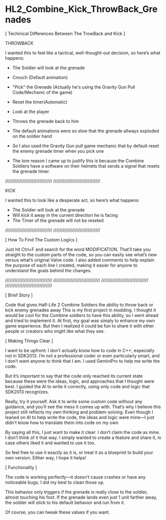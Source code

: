 # HL2_Combine_Kick_ThrowBack_Grenades
[ Techinical Differences Between The TrowBack and Kick ]

THROWBACK

I wanted this to feel like a tactical, well-thought-out decision, so here’s what happens:
- The Soldier will look at the grenade 
- Crouch (Default animation)
- "Pick" the Grenade (Actually he's using the Gravity Gun Pull Code/Mechanic of the game)
- Reset the timer(Automatic)
- Look at the player
- Throws the grenade back to him
  
- The default animations were so slow that the grenade allways exploded on the soldier hand
- So I also used the Gravity Gun pull game mechanic that by default reset the enemy grenade timer when you pick one
- The lore reason I came up to justify this is because the Combine Soldiers have a software on their helmets that sends a signal that resets the grenade timer.

//////////////////////////////
//////////////////////////////

KICK 

I wanted this to look like a desperate act, so here’s what happens:
- The Soldier will look at the grenade 
- Will kick it away in the current direction he is facing
- The Timer of the grenade will not be reseted

//////////////////////////////
//////////////////////////////

[ How To Find The Custom Logics ]

Just hit Ctrl+F and search for the word MODIFICATION. That’ll take you straight to the custom parts of the code, so you can easily see what’s new versus what’s original Valve code. I also added comments to help explain the purpose of each line I created, making it easier for anyone to understand the goals behind the changes.

//////////////////////////////
//////////////////////////////
//////////////////////////////
//////////////////////////////


[ Brief Story ]

Code that gives Half-Life 2 Combine Soldiers the ability to throw back or kick enemy grenades away
This is my first project in modding. I thought it would be cool for the Combine soldiers to have this ability, so I went ahead and tried to implement it.
At first, my goal was simply to enhance my own game experience. But then I realized it could be fun to share it with other people or creators who might like what they see.

[ Making Things Clear ]

I want to be upfront: I don’t actually know how to code in C++, especially not in SDK2013. I’m not a professional coder or even particularly smart, and I don’t want anyone to think that I am. I used GeminiPro to help me write the code.

But it’s important to say that the code only reached its current state because these were the ideas, logic, and approaches that I thought were best. I guided the AI to write it correctly, using only code and logic that SDK2013 recognizes.

Really, try it yourself. Ask it to write some custom code without any guidance, and you’ll see the mess it comes up with. That’s why I believe this project still reflects my own thinking and problem-solving. Even though I leaned on AI to help write the code, the ideas and logic were mine—I just didn’t know how to translate them into code on my own

By saying all this, I just want to make it clear: I don’t claim the code as mine. I don’t think of it that way. I simply wanted to create a feature and share it, in case others liked it and wanted to use it too.

So feel free to use it exactly as it is, or treat it as a blueprint to build your own version. Either way, I hope it helps!

[ Functionality ]

The code is working perfectly—it doesn’t cause crashes or have any noticeable bugs. I did my best to clean those up.

This behavior only triggers if the grenade is really close to the soldier, almost touching his foot. If the grenade lands even just 1 unit farther away, the soldier will stick to his default behavior and run from it.

Of course, you can tweak these values if you want. 

